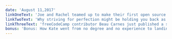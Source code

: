 ```yaml
---
date: 'August 11,2017'
linkOneText: 'Joe and Rachel teamed up to make their first open source code contribution — less than a year after they started learning to code. Here’s what they learned from the experience, and what you can too (7 minute read): https://fcc.im/2uvePCX'
linkTwoText: 'Why striving for perfection might be holding you back as a developer (4 minute read): https://fcc.im/2vVuqvN'
linkThreeText: 'freeCodeCamp contributor Beau Carnes just published a series of YouTube videos to help you learn jQuery in a fast, clear way (4 minute watch): https://www.youtube.com/watch?v=KhtEmR2A1Fw&list=PLWKjhJtqVAbkyK9woUZUtunToLtNGoQHB'
bonus: 'Bonus: How Kate went from no degree and no experience to landing her first developer job in less than a year (3 minute read): https://fcc.im/2wOX527'
---
```

